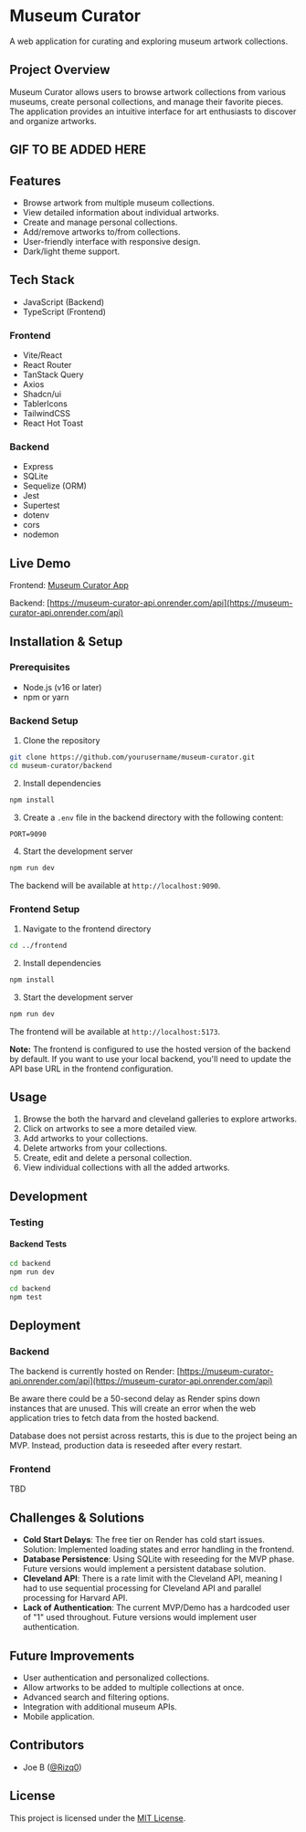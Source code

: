 # Museum Curator

A web application for curating and exploring museum artwork collections.

## Project Overview

Museum Curator allows users to browse artwork collections from various museums, create personal collections, and manage their favorite pieces. The application provides an intuitive interface for art enthusiasts to discover and organize artworks.

## GIF TO BE ADDED HERE

## Features

- Browse artwork from multiple museum collections.
- View detailed information about individual artworks.
- Create and manage personal collections.
- Add/remove artworks to/from collections.
- User-friendly interface with responsive design.
- Dark/light theme support.

## Tech Stack

- JavaScript (Backend)
- TypeScript (Frontend)

### Frontend

- Vite/React
- React Router
- TanStack Query
- Axios
- Shadcn/ui
- TablerIcons
- TailwindCSS
- React Hot Toast

### Backend

- Express
- SQLite
- Sequelize (ORM)
- Jest
- Supertest
- dotenv
- cors
- nodemon

## Live Demo

Frontend: [Museum Curator App](TBD)

Backend: [https://museum-curator-api.onrender.com/api](https://museum-curator-api.onrender.com/api)

## Installation & Setup

### Prerequisites

- Node.js (v16 or later)
- npm or yarn

### Backend Setup

1. Clone the repository

```bash
git clone https://github.com/yourusername/museum-curator.git
cd museum-curator/backend
```

2. Install dependencies

```bash
npm install
```

3. Create a `.env` file in the backend directory with the following content:

```
PORT=9090
```

4. Start the development server

```bash
npm run dev
```

The backend will be available at `http://localhost:9090`.

### Frontend Setup

1. Navigate to the frontend directory

```bash
cd ../frontend
```

2. Install dependencies

```bash
npm install
```

3. Start the development server

```bash
npm run dev
```

The frontend will be available at `http://localhost:5173`.

**Note:** The frontend is configured to use the hosted version of the backend by default. If you want to use your local backend, you'll need to update the API base URL in the frontend configuration.

## Usage

1. Browse the both the harvard and cleveland galleries to explore artworks.
2. Click on artworks to see a more detailed view.
3. Add artworks to your collections.
4. Delete artworks from your collections.
5. Create, edit and delete a personal collection.
6. View individual collections with all the added artworks.

## Development

### Testing

#### Backend Tests

```bash
cd backend
npm run dev
```

```bash
cd backend
npm test
```

## Deployment

### Backend

The backend is currently hosted on Render: [https://museum-curator-api.onrender.com/api](https://museum-curator-api.onrender.com/api)

Be aware there could be a 50-second delay as Render spins down instances that are unused. This will create an error when the web application tries to fetch data from the hosted backend.

Database does not persist across restarts, this is due to the project being an MVP. Instead, production data is reseeded after every restart.

### Frontend

TBD

## Challenges & Solutions

- **Cold Start Delays**: The free tier on Render has cold start issues. Solution: Implemented loading states and error handling in the frontend.
- **Database Persistence**: Using SQLite with reseeding for the MVP phase. Future versions would implement a persistent database solution.
- **Cleveland API**: There is a rate limit with the Cleveland API, meaning I had to use sequential processing for Cleveland API and parallel processing for Harvard API.
- **Lack of Authentication**: The current MVP/Demo has a hardcoded user of "1" used throughout. Future versions would implement user authentication.

## Future Improvements

- User authentication and personalized collections.
- Allow artworks to be added to multiple collections at once.
- Advanced search and filtering options.
- Integration with additional museum APIs.
- Mobile application.

## Contributors

- Joe B ([@Rizq0](https://github.com/Rizq0))

## License

This project is licensed under the [MIT License](LICENSE).
